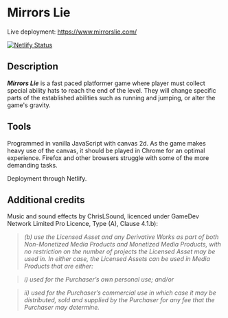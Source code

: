 # Mirrors Lie


Live deployment: https://www.mirrorslie.com/

[![Netlify Status](https://api.netlify.com/api/v1/badges/c701a746-cc3f-436f-a87e-85edc0c1680c/deploy-status)](https://app.netlify.com/sites/mirrors-lie/deploys)


## Description
_**Mirrors Lie**_ is a fast paced platformer game where player must collect special ability hats to reach the end of the level. They will change specific parts of the established abilities such as running and jumping, or alter the game's gravity.

## Tools
Programmed in vanilla JavaScript with canvas 2d. As the game makes heavy use of the canvas, it should be played in Chrome for an optimal experience. Firefox and other browsers struggle with some of the more demanding tasks. 

Deployment through Netlify.

## Additional credits
Music and sound effects by ChrisLSound, licenced under GameDev Network Limited Pro Licence, Type (A), Clause 4.1.b):

>_(b) use the Licensed Asset and any Derivative Works as part of both Non-Monetized Media Products and Monetized Media Products, with no restriction on the number of projects the Licensed Asset may be used in. In either case, the Licensed Assets can be used in Media Products that are either:_

>_i) used for the Purchaser’s own personal use; and/or_

>_ii) used for the Purchaser’s commercial use in which case it may be distributed, sold and supplied by the Purchaser for any fee that the Purchaser may determine._
